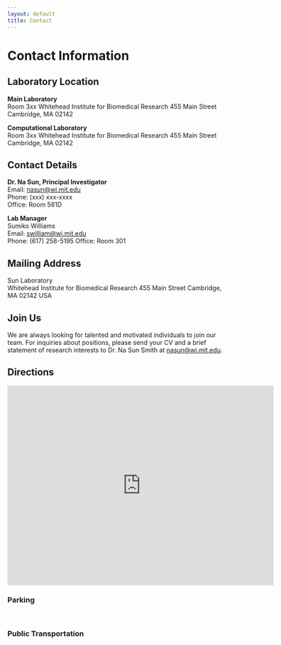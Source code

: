 ```yaml
---
layout: default
title: Contact
---
```


# Contact Information

## Laboratory Location

**Main Laboratory**  
Room 3xx
Whitehead Institute for Biomedical Research 
455 Main Street
Cambridge, MA 02142

**Computational Laboratory**  
Room 3xx
Whitehead Institute for Biomedical Research 
455 Main Street
Cambridge, MA 02142

## Contact Details
**Dr. Na Sun, Principal Investigator**  
Email: nasun@wi.mit.edu  
Phone: (xxx) xxx-xxxx  
Office: Room 561D

**Lab Manager**  
Sumiko Williams  
Email: swilliam@wi.mit.edu  
Phone: (617) 258-5195
Office: Room 301

## Mailing Address
Sun Laboratory  
Whitehead Institute for Biomedical Research 
455 Main Street
Cambridge, MA 02142
USA

## Join Us
We are always looking for talented and motivated individuals to join our team.
For inquiries about positions, please send your CV and a brief statement of research interests to Dr. Na Sun Smith at nasun@wi.mit.edu.

## Directions
<div class="map-container">
  <iframe src="https://www.google.com/maps/embed?pb=!1m18!1m12!1m3!1d5896.03900550599!2d-71.09194092335275!3d42.36342363488823!2m3!1f0!2f0!3f0!3m2!1i1024!2i768!4f13.1!3m3!1m2!1s0x89e370aec24f1e15%3A0x340a15832f5bfab2!2sWhitehead%20Institute%20for%20Biomedical%20Research%2C%20455%20Main%20St%2C%20Cambridge%2C%20MA%2002142!5e0!3m2!1sen!2sus!4v1745273535068!5m2!1sen!2sus" width="600" height="450" style="border:0;" allowfullscreen="" loading="lazy" referrerpolicy="no-referrer-when-downgrade"></iframe>
</div>

### Parking
&nbsp;

### Public Transportation
<!--The campus is easily accessible via public transportation:
- **Bus:** Routes 10, 15, and 22 stop at University Station
- **Subway/Metro:** Blue Line to University Station
- **Train:** Anytown Central Station, then 10-minute walk or bus routes 10 or 15 -->
